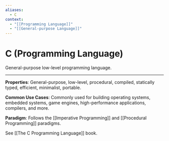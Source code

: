 ```yaml
---
aliases:
  - C
context:
  - "[[Programming Language]]"
  - "[[General-purpose Language]]"
---
```


# C (Programming Language)

General-purpose low-level programming language.

---

**Properties**: General-purpose, low-level, procedural, compiled, statically typed, efficient, minimalist, portable.

**Common Use Cases**: Commonly used for building operating systems, embedded systems, game engines, high-performance applications, compilers, and more.

**Paradigm**: Follows the [[Imperative Programming]] and [[Procedural Programming]] paradigms.

See [[The C Programming Language]] book.
